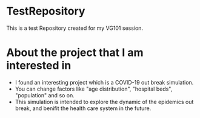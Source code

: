 # TestRepository
This is a test Repository created for my VG101 session.

# About the project that I am interested in

* I found an interesting project which is a COVID-19 out break simulation. 
* You can change factors like "age distribution", "hospital beds", "population" and so on.
* This simulation is intended to explore the dynamic of the epidemics out break, and benifit the health care system in the future.
